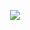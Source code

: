 <p align="center">
<img loading="lazy" src="http://img.shields.io/static/v1?label=STATUS&message=CLONE&color=GREEN&style=for-the-badge"/>
</p>
